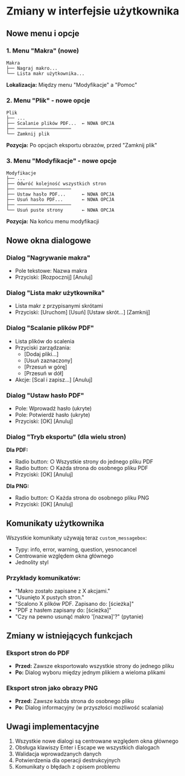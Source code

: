 # Zmiany w interfejsie użytkownika

## Nowe menu i opcje

### 1. Menu "Makra" (nowe)
```
Makra
├── Nagraj makro...
└── Lista makr użytkownika...
```

**Lokalizacja:** Między menu "Modyfikacje" a "Pomoc"

### 2. Menu "Plik" - nowe opcje
```
Plik
├── ...
├── Scalanie plików PDF...  ← NOWA OPCJA
├── ────────────────────
└── Zamknij plik
```

**Pozycja:** Po opcjach eksportu obrazów, przed "Zamknij plik"

### 3. Menu "Modyfikacje" - nowe opcje
```
Modyfikacje
├── ...
├── Odwróć kolejność wszystkich stron
├── ────────────────────
├── Ustaw hasło PDF...      ← NOWA OPCJA
├── Usuń hasło PDF...       ← NOWA OPCJA
├── ────────────────────
└── Usuń puste strony       ← NOWA OPCJA
```

**Pozycja:** Na końcu menu modyfikacji

## Nowe okna dialogowe

### Dialog "Nagrywanie makra"
- Pole tekstowe: Nazwa makra
- Przyciski: [Rozpocznij] [Anuluj]

### Dialog "Lista makr użytkownika"
- Lista makr z przypisanymi skrótami
- Przyciski: [Uruchom] [Usuń] [Ustaw skrót...] [Zamknij]

### Dialog "Scalanie plików PDF"
- Lista plików do scalenia
- Przyciski zarządzania:
  - [Dodaj pliki...]
  - [Usuń zaznaczony]
  - [Przesuń w górę]
  - [Przesuń w dół]
- Akcje: [Scal i zapisz...] [Anuluj]

### Dialog "Ustaw hasło PDF"
- Pole: Wprowadź hasło (ukryte)
- Pole: Potwierdź hasło (ukryte)
- Przyciski: [OK] [Anuluj]

### Dialog "Tryb eksportu" (dla wielu stron)
**Dla PDF:**
- Radio button: ○ Wszystkie strony do jednego pliku PDF
- Radio button: ○ Każda strona do osobnego pliku PDF
- Przyciski: [OK] [Anuluj]

**Dla PNG:**
- Radio button: ○ Każda strona do osobnego pliku PNG
- Przyciski: [OK] [Anuluj]

## Komunikaty użytkownika

Wszystkie komunikaty używają teraz `custom_messagebox`:
- Typy: info, error, warning, question, yesnocancel
- Centrowanie względem okna głównego
- Jednolity styl

### Przykłady komunikatów:
- "Makro zostało zapisane z X akcjami."
- "Usunięto X pustych stron."
- "Scalono X plików PDF. Zapisano do: [ścieżka]"
- "PDF z hasłem zapisany do: [ścieżka]"
- "Czy na pewno usunąć makro '[nazwa]'?" (pytanie)

## Zmiany w istniejących funkcjach

### Eksport stron do PDF
- **Przed:** Zawsze eksportowało wszystkie strony do jednego pliku
- **Po:** Dialog wyboru między jednym plikiem a wieloma plikami

### Eksport stron jako obrazy PNG
- **Przed:** Zawsze każda strona do osobnego pliku
- **Po:** Dialog informacyjny (w przyszłości możliwość scalania)

## Uwagi implementacyjne

1. Wszystkie nowe dialogi są centrowane względem okna głównego
2. Obsługa klawiszy Enter i Escape we wszystkich dialogach
3. Walidacja wprowadzanych danych
4. Potwierdzenia dla operacji destrukcyjnych
5. Komunikaty o błędach z opisem problemu
